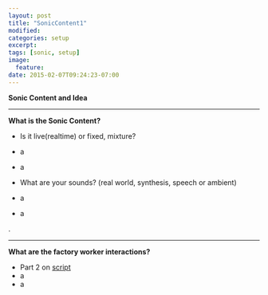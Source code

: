 ```yaml
---
layout: post
title: "SonicContent1"
modified:
categories: setup
excerpt:
tags: [sonic, setup]
image:
  feature:
date: 2015-02-07T09:24:23-07:00
---
```



**Sonic Content and Idea**

* * *

  **What is the Sonic Content?**

 * Is it live(realtime) or fixed, mixture?
  * a
  * a

 * What are your sounds? (real world, synthesis, speech or ambient)
  * a
  * a

. 


* * *

  **What are the factory worker interactions?**

 * Part 2 on [script](http://tat306.github.io/DreamFactory/story/)
  * a
  * a

